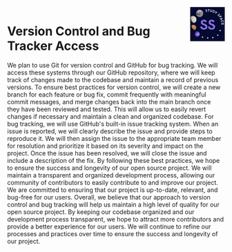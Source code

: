 <img src="img/logo.jpeg" alt="Logo of the project" align="right" width="80px" hight="80px"> 


# Version Control and Bug Tracker Access
We plan to use Git for version control and GitHub for bug tracking. We will
access these systems through our GitHub repository, where we will keep track of
changes made to the codebase and maintain a record of previous versions. To
ensure best practices for version control, we will create a new branch for each
feature or bug fix, commit frequently with meaningful commit messages, and
merge changes back into the main branch once they have been reviewed and
tested. This will allow us to easily revert changes if necessary and maintain a
clean and organized codebase.
For bug tracking, we will use GitHub's built-in issue tracking system. When an
issue is reported, we will clearly describe the issue and provide steps to
reproduce it. We will then assign the issue to the appropriate team member for
resolution and prioritize it based on its severity and impact on the project. Once
the issue has been resolved, we will close the issue and include a description of
the fix.
By following these best practices, we hope to ensure the success and longevity
of our open source project. We will maintain a transparent and organized
development process, allowing our community of contributors to easily
contribute to and improve our project. We are committed to ensuring that our
project is up-to-date, relevant, and bug-free for our users.
Overall, we believe that our approach to version control and bug tracking will
help us maintain a high level of quality for our open source project. By keeping
our codebase organized and our development process transparent, we hope to
attract more contributors and provide a better experience for our users. We will
continue to refine our processes and practices over time to ensure the success
and longevity of our project.
